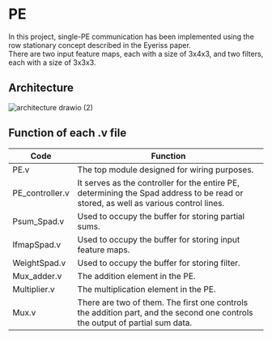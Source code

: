# PE
  In this project, single-PE communication has been implemented using the row stationary concept described in the Eyeriss paper.  
There are two input feature maps, each with a size of 3x4x3, and two filters, each with a size of 3x3x3.
## Architecture
![architecture drawio (2)](https://user-images.githubusercontent.com/69788052/235361569-a632de7b-059a-4b93-85fa-4828e51c13c0.png)
## Function of each .v file
|  **Code**         | **Function**  |
|  ---------------  | ------------  |
|  PE.v             | The top module designed for wiring purposes.  |
|  PE_controller.v  | It serves as the controller for the entire PE, determining the Spad address to be read or stored, as well as various control lines. |
|  Psum_Spad.v      | Used to occupy the buffer for storing partial sums. |
|  IfmapSpad.v      | Used to occupy the buffer for storing input feature maps. |
|  WeightSpad.v     | Used to occupy the buffer for storing filter. |
|  Mux_adder.v      | The addition element in the PE. |
|  Multiplier.v     | The multiplication element in the PE. |
|  Mux.v            | There are two of them. The first one controls the addition part, and the second one controls the output of partial sum data. |
